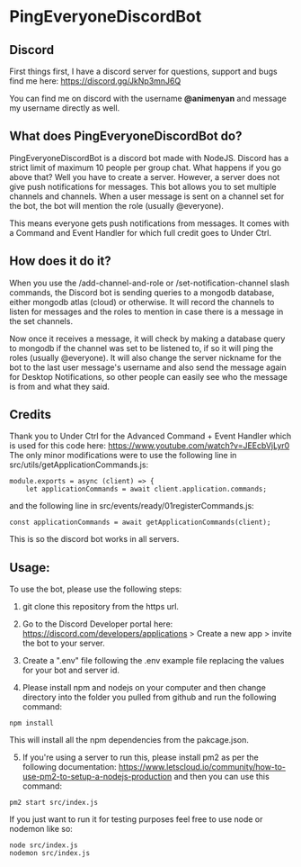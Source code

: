 # PingEveryoneDiscordBot

## Discord
First things first, I have a discord server for questions, support and bugs find me here: https://discord.gg/JkNp3mnJ6Q

You can find me on discord with the username **@animenyan** and message my username directly as well.

## What does PingEveryoneDiscordBot do?
PingEveryoneDiscordBot is a discord bot made with NodeJS. Discord has a strict limit of maximum 10 people per group chat. What happens if you go above that? Well you have to create a server. However, a server does not give push notifications for messages. This bot allows you to set multiple channels and channels. When a user message is sent on a channel set for the bot, the bot will mention the role (usually @everyone).

This means everyone gets push notifications from messages. It comes with a Command and Event Handler for which full credit goes to Under Ctrl.

## How does it do it?
When you use the /add-channel-and-role or /set-notification-channel slash commands, the Discord bot is sending queries to a mongodb database, either mongodb atlas (cloud) or otherwise. It will record the channels to listen for messages and the roles to mention in case there is a message in the set channels. 

Now once it receives a message, it will check by making a database query to mongodb if the channel was set to be listened to, if so it will ping the roles (usually @everyone). It will also change the server nickname for the bot to the last user message's username and also send the message again for Desktop Notifications, so other people can easily see who the message is from and what they said.

## Credits
Thank you to Under Ctrl for the Advanced Command + Event Handler which is used for this code here: https://www.youtube.com/watch?v=JEEcbVjLyr0
The only minor modifications were to use the following line in src/utils/getApplicationCommands.js:
```
module.exports = async (client) => {
    let applicationCommands = await client.application.commands;
```

and the following line in src/events/ready/01registerCommands.js:
```
const applicationCommands = await getApplicationCommands(client);
```

This is so the discord bot works in all servers.

## Usage:
To use the bot, please use the following steps:
1. git clone this repository from the https url.

2. Go to the Discord Developer portal here: https://discord.com/developers/applications > Create a new app > invite the bot to your server.

3. Create a ".env" file following the .env example file replacing the values for your bot and server id.

4. Please install npm and nodejs on your computer and then change directory into the folder you pulled from github and run the following command:
```
npm install
```
This will install all the npm dependencies from the pakcage.json.

5. If you're using a server to run this, please install pm2 as per the following documentation: https://www.letscloud.io/community/how-to-use-pm2-to-setup-a-nodejs-production and then you can use this command:
```
pm2 start src/index.js
```

If you just want to run it for testing purposes feel free to use node or nodemon like so:
```
node src/index.js
nodemon src/index.js
```